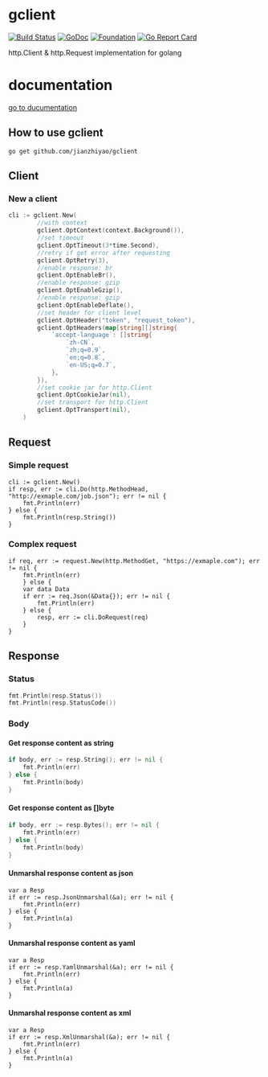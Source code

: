 # gclient
[![Build Status](https://travis-ci.com/jianzhiyao/gclient.svg?branch=master)](https://travis-ci.com/jianzhiyao/gclient) [![GoDoc](http://godoc.org/github.com/jianzhiyao/gclient?status.svg)](http://godoc.org/github.com/jianzhiyao/gclient) [![Foundation](https://img.shields.io/badge/Golang-Foundation-green.svg)](http://golangfoundation.org) [![Go Report Card](https://goreportcard.com/badge/github.com/jianzhiyao/gclient)](https://goreportcard.com/report/github.com/jianzhiyao/gclient)

http.Client & http.Request implementation for golang

# documentation
[go to ducumentation](https://pkg.go.dev/github.com/jianzhiyao/gclient)

## How to use gclient

``go get github.com/jianzhiyao/gclient``

## Client
### New a client

```go
cli := gclient.New(
		//with context
		gclient.OptContext(context.Background()),
		//set timeout
		gclient.OptTimeout(3*time.Second),
		//retry if get error after requesting
		gclient.OptRetry(3),
		//enable response: br
		gclient.OptEnableBr(),
		//enable response: gzip
		gclient.OptEnableGzip(),
		//enable response: gzip
		gclient.OptEnableDeflate(),
		//set header for client level
		gclient.OptHeader("token", "request_token"),
		gclient.OptHeaders(map[string][]string{
			`accept-language`: []string{
				`zh-CN`,
				`zh;q=0.9`,
				`en;q=0.8`,
				`en-US;q=0.7`,
			},
		}),
		//set cookie jar for http.Client
		gclient.OptCookieJar(nil),
		//set transport for http.Client
		gclient.OptTransport(nil),
	)
```

## Request
### Simple request
```
cli := gclient.New()
if resp, err := cli.Do(http.MethodHead, "http://exmaple.com/job.json"); err != nil {
	fmt.Println(err)
} else {
	fmt.Println(resp.String())
}
```

### Complex request
```
if req, err := request.New(http.MethodGet, "https://exmaple.com"); err != nil {
	fmt.Println(err)
	} else {
	var data Data
	if err := req.Json(&Data{}); err != nil {
		fmt.Println(err)
	} else {
		resp, err := cli.DoRequest(req)
	}
}
```
## Response

### Status
```go
fmt.Println(resp.Status())
fmt.Println(resp.StatusCode())
```

### Body
#### Get response content as string
```go
if body, err := resp.String(); err != nil {
	fmt.Println(err)
} else {
	fmt.Println(body)
}
```

#### Get response content as []byte
```go
if body, err := resp.Bytes(); err != nil {
	fmt.Println(err)
} else {
	fmt.Println(body)
}
```

#### Unmarshal response content as json
```
var a Resp
if err := resp.JsonUnmarshal(&a); err != nil {
	fmt.Println(err)
} else {
	fmt.Println(a)
}
```

#### Unmarshal response content as yaml
```
var a Resp
if err := resp.YamlUnmarshal(&a); err != nil {
	fmt.Println(err)
} else {
	fmt.Println(a)
}
```

#### Unmarshal response content as xml
```
var a Resp
if err := resp.XmlUnmarshal(&a); err != nil {
	fmt.Println(err)
} else {
	fmt.Println(a)
}
```
